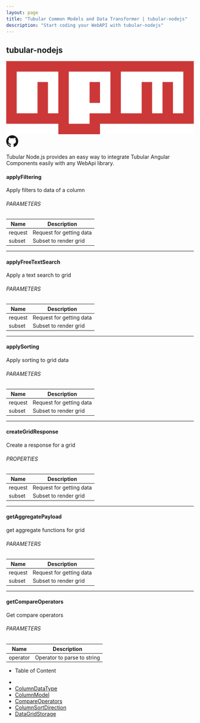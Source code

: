 ```yaml
---
layout: page
title: "Tubular Common Models and Data Transformer | tubular-nodejs"
description: "Start coding your WebAPI with tubular-nodejs"
---
```

<div class="container content-home d-flex flex-row">
  <div class="col-lg-10 col-xl-10 col-sm-12 col-md-12 p-0">
    <div class="d-flex flex-row space-between">
      <h2>tubular-nodejs</h2>
      <a href="https://www.npmjs.com/package/tubular-nodejs" class="first-icon">
        <img class="npm-icon" src="/assets/npm.svg" alt="tubular-nodejs npm" title="tubular-nodejs npm"/>
      </a>
      <a href="https://github.com/unosquare/tubular-nodejs">
        <img class="github-icon" src="/assets/github.png" alt="tubular-nodejs Github Repo" title="tubular-nodejs Github Repo"/>
      </a>
    </div>
    <p>
      Tubular Node.js provides an easy way to integrate 
      Tubular Angular Components easily with any WebApi library.
    </p>
    <div class="mb-4">
      <div id="applyFiltering">
        <h4 class="blue-title">applyFiltering</h4>
        <p>Apply filters to data of a column</p>
        <h6>PARAMETERS</h6>
        <table class="table table-striped w-100 mt-2">
          <thead>
            <tr>
              <th>Name</th>
              <th>Description</th>
            </tr>
          </thead>
          <tbody>
            <tr>
              <td>request</td>
              <td>Request for getting data</td>
            </tr>
            <tr>
              <td>subset</td>
              <td>Subset to render grid</td>
            </tr>
          </tbody>
        </table>
      </div>
    </div>
    <hr class="separator"/>
    <div class="mb-4">
      <div id="applyFreeTextSearch">
        <h4 class="blue-title">applyFreeTextSearch</h4>
        <p>Apply a text search to grid</p>
        <h6>PARAMETERS</h6>
        <table class="table table-striped w-100 mt-2">
          <thead>
            <tr>
              <th>Name</th>
              <th>Description</th>
            </tr>
          </thead>
          <tbody>
            <tr>
              <td>request</td>
              <td>Request for getting data</td>
            </tr>
            <tr>
              <td>subset</td>
              <td>Subset to render grid</td>
            </tr>
          </tbody>
        </table>
      </div>
    </div>
    <hr class="separator"/>
    <div class="mb-4">
      <div id="applySorting">
        <h4 class="blue-title">applySorting</h4>
        <p>Apply sorting to grid data</p>
        <h6>PARAMETERS</h6>
        <table class="table table-striped w-100 mt-2">
          <thead>
            <tr>
              <th>Name</th>
              <th>Description</th>
            </tr>
          </thead>
          <tbody>
            <tr>
              <td>request</td>
              <td>Request for getting data</td>
            </tr>
            <tr>
              <td>subset</td>
              <td>Subset to render grid</td>
            </tr>
          </tbody>
        </table>
      </div>
    </div>
    <hr class="separator"/>
    <div class="mb-4">
      <div id="createGridResponse">
        <h4 class="blue-title">createGridResponse</h4>
        <p>Create a response for a grid</p>
        <h6>PROPERTIES</h6>
        <table class="table table-striped w-100 mt-2">
          <thead>
            <tr>
              <th>Name</th>
              <th>Description</th>
            </tr>
          </thead>
          <tbody>
            <tr>
              <td>request</td>
              <td>Request for getting data</td>
            </tr>
            <tr>
              <td>subset</td>
              <td>Subset to render grid</td>
            </tr>
          </tbody>
        </table>
      </div>
    </div>
    <hr class="separator"/>
    <div class="mb-4">
      <div id="getAggregatePayload">
        <h4 class="blue-title">getAggregatePayload</h4>
        <p>get aggregate functions for grid</p>
        <h6>PARAMETERS</h6>
        <table class="table table-striped w-100 mt-2">
          <thead>
            <tr>
              <th>Name</th>
              <th>Description</th>
            </tr>
          </thead>
          <tbody>
            <tr>
              <td>request</td>
              <td>Request for getting data</td>
            </tr>
            <tr>
              <td>subset</td>
              <td>Subset to render grid</td>
            </tr>
          </tbody>
        </table>
      </div>
    </div>
    <hr class="separator"/>
    <div class="mb-4">
      <div id="getCompareOperators">
        <h4 class="blue-title">getCompareOperators</h4>
        <p>Get compare operators</p>
        <h6>PARAMETERS</h6>
        <table class="table table-striped w-100 mt-2">
          <thead>
            <tr>
              <th>Name</th>
              <th>Description</th>
            </tr>
          </thead>
          <tbody>
            <tr>
              <td>operator</td>
              <td>Operator to parse to string</td>
            </tr>
          </tbody>
        </table>
      </div>
    </div>
  </div>
  <div class="col-2 toc d-none d-lg-block">
    <ul>
      <li><p class="navbar-brand pl-3">Table of Content</p></li>
      <li><a class="nav-link" href="#applyFiltering"></a></li>
      <li><a class="nav-link" href="#applyFreeTextSearch">ColumnDataType</a></li>
      <li><a class="nav-link" href="#applySorting">ColumnModel</a></li>
      <li><a class="nav-link" href="#createGridResponse">CompareOperators</a></li>
      <li><a class="nav-link" href="#getAggregatePayload">ColumnSortDirection</a></li>
      <li><a class="nav-link" href="#getCompareOperators">DataGridStorage</a></li>
    </ul>
  </div>
</div>
